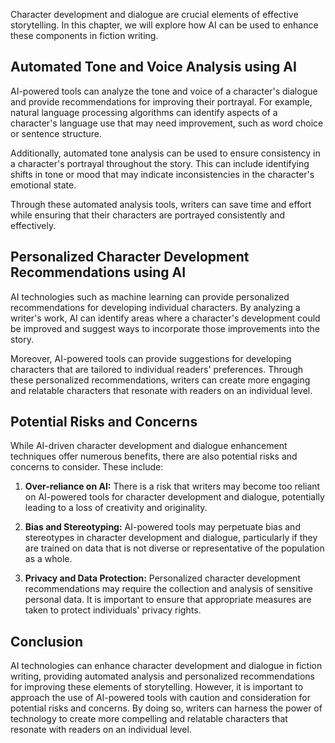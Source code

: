 
Character development and dialogue are crucial elements of effective storytelling. In this chapter, we will explore how AI can be used to enhance these components in fiction writing.

Automated Tone and Voice Analysis using AI
------------------------------------------

AI-powered tools can analyze the tone and voice of a character's dialogue and provide recommendations for improving their portrayal. For example, natural language processing algorithms can identify aspects of a character's language use that may need improvement, such as word choice or sentence structure.

Additionally, automated tone analysis can be used to ensure consistency in a character's portrayal throughout the story. This can include identifying shifts in tone or mood that may indicate inconsistencies in the character's emotional state.

Through these automated analysis tools, writers can save time and effort while ensuring that their characters are portrayed consistently and effectively.

Personalized Character Development Recommendations using AI
-----------------------------------------------------------

AI technologies such as machine learning can provide personalized recommendations for developing individual characters. By analyzing a writer's work, AI can identify areas where a character's development could be improved and suggest ways to incorporate those improvements into the story.

Moreover, AI-powered tools can provide suggestions for developing characters that are tailored to individual readers' preferences. Through these personalized recommendations, writers can create more engaging and relatable characters that resonate with readers on an individual level.

Potential Risks and Concerns
----------------------------

While AI-driven character development and dialogue enhancement techniques offer numerous benefits, there are also potential risks and concerns to consider. These include:

1. **Over-reliance on AI:** There is a risk that writers may become too reliant on AI-powered tools for character development and dialogue, potentially leading to a loss of creativity and originality.

2. **Bias and Stereotyping:** AI-powered tools may perpetuate bias and stereotypes in character development and dialogue, particularly if they are trained on data that is not diverse or representative of the population as a whole.

3. **Privacy and Data Protection:** Personalized character development recommendations may require the collection and analysis of sensitive personal data. It is important to ensure that appropriate measures are taken to protect individuals' privacy rights.

Conclusion
----------

AI technologies can enhance character development and dialogue in fiction writing, providing automated analysis and personalized recommendations for improving these elements of storytelling. However, it is important to approach the use of AI-powered tools with caution and consideration for potential risks and concerns. By doing so, writers can harness the power of technology to create more compelling and relatable characters that resonate with readers on an individual level.
